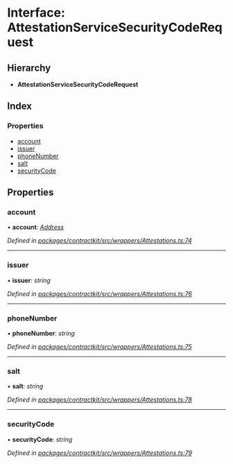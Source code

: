 # Interface: AttestationServiceSecurityCodeRequest

## Hierarchy

* **AttestationServiceSecurityCodeRequest**

## Index

### Properties

* [account](_wrappers_attestations_.attestationservicesecuritycoderequest.md#account)
* [issuer](_wrappers_attestations_.attestationservicesecuritycoderequest.md#issuer)
* [phoneNumber](_wrappers_attestations_.attestationservicesecuritycoderequest.md#phonenumber)
* [salt](_wrappers_attestations_.attestationservicesecuritycoderequest.md#salt)
* [securityCode](_wrappers_attestations_.attestationservicesecuritycoderequest.md#securitycode)

## Properties

###  account

• **account**: *[Address](../modules/_base_.md#address)*

*Defined in [packages/contractkit/src/wrappers/Attestations.ts:74](https://github.com/celo-org/celo-monorepo/blob/master/packages/contractkit/src/wrappers/Attestations.ts#L74)*

___

###  issuer

• **issuer**: *string*

*Defined in [packages/contractkit/src/wrappers/Attestations.ts:76](https://github.com/celo-org/celo-monorepo/blob/master/packages/contractkit/src/wrappers/Attestations.ts#L76)*

___

###  phoneNumber

• **phoneNumber**: *string*

*Defined in [packages/contractkit/src/wrappers/Attestations.ts:75](https://github.com/celo-org/celo-monorepo/blob/master/packages/contractkit/src/wrappers/Attestations.ts#L75)*

___

###  salt

• **salt**: *string*

*Defined in [packages/contractkit/src/wrappers/Attestations.ts:78](https://github.com/celo-org/celo-monorepo/blob/master/packages/contractkit/src/wrappers/Attestations.ts#L78)*

___

###  securityCode

• **securityCode**: *string*

*Defined in [packages/contractkit/src/wrappers/Attestations.ts:79](https://github.com/celo-org/celo-monorepo/blob/master/packages/contractkit/src/wrappers/Attestations.ts#L79)*
